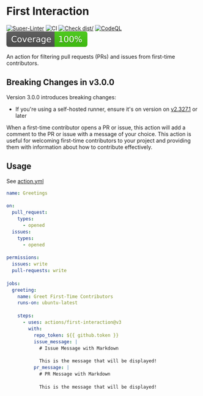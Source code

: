 # First Interaction

[![Super-Linter](https://github.com/actions/first-interaction/actions/workflows/linter.yml/badge.svg)](https://github.com/super-linter/super-linter)
![CI](https://github.com/actions/first-interaction/actions/workflows/ci.yml/badge.svg)
[![Check dist/](https://github.com/actions/first-interaction/actions/workflows/check-dist.yml/badge.svg)](https://github.com/actions/first-interaction/actions/workflows/check-dist.yml)
[![CodeQL](https://github.com/actions/first-interaction/actions/workflows/codeql-analysis.yml/badge.svg)](https://github.com/actions/first-interaction/actions/workflows/codeql-analysis.yml)
[![Coverage](./badges/coverage.svg)](./badges/coverage.svg)

An action for filtering pull requests (PRs) and issues from first-time
contributors.

## Breaking Changes in v3.0.0

Version 3.0.0 introduces breaking changes:
- If you're using a self-hosted runner, ensure it's on version on [v2.327.1](https://github.com/actions/runner/releases/tag/v2.327.1) or later

When a first-time contributor opens a PR or issue, this action will add a
comment to the PR or issue with a message of your choice. This action is useful
for welcoming first-time contributors to your project and providing them with
information about how to contribute effectively.

## Usage

See [action.yml](action.yml)

```yaml
name: Greetings

on:
  pull_request:
    types:
      - opened
  issues:
    types:
      - opened

permissions:
  issues: write
  pull-requests: write

jobs:
  greeting:
    name: Greet First-Time Contributors
    runs-on: ubuntu-latest

    steps:
      - uses: actions/first-interaction@v3
        with:
          repo_token: ${{ github.token }}
          issue_message: |
            # Issue Message with Markdown

            This is the message that will be displayed!
          pr_message: |
            # PR Message with Markdown

            This is the message that will be displayed!
```
